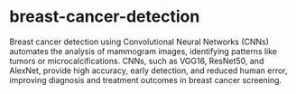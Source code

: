 # breast-cancer-detection
Breast cancer detection using Convolutional Neural Networks (CNNs) automates the analysis of mammogram images, identifying patterns like tumors or microcalcifications. CNNs, such as VGG16, ResNet50, and AlexNet, provide high accuracy, early detection, and reduced human error, improving diagnosis and treatment outcomes in breast cancer screening.
